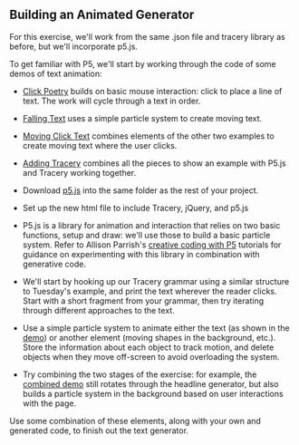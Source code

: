## Building an Animated Generator

For this exercise, we'll work from the same .json file and tracery library as before, but we'll incorporate p5.js.

To get familiar with P5, we'll start by working through the code of some demos of text animation:

- [Click Poetry](https://openprocessing.org/sketch/1325975) builds on basic mouse interaction: click to place a line of text. The work will cycle through a text in order.
- [Falling Text](https://openprocessing.org/sketch/1325914) uses a simple particle system to create moving text.
- [Moving Click Text](https://openprocessing.org/sketch/1325979) combines elements of the other two examples to create moving text where the user clicks. 
- [Adding Tracery](https://openprocessing.org/sketch/2543597) combines all the pieces to show an example with P5.js and Tracery working together.

- Download [p5.js](https://p5js.org/download/) into the same folder as the rest of your project.
- Set up the new html file to include Tracery, jQuery, and p5.js
- P5.js is a library for animation and interaction that relies on two basic functions, setup and draw: we'll use those to build a basic particle system. Refer to Allison Parrish's [creative coding with P5](https://creative-coding.decontextualize.com/first-steps/) tutorials for guidance on experimenting with this library in combination with generative code.
- We'll start by hooking up our Tracery grammar using a similar structure to Tuesday's example, and print the text wherever the reader clicks. Start with a short fragment from your grammar, then try iterating through different approaches to the text.
- Use a simple particle system to animate either the text (as shown in the [demo](text_gen/p5.html)) or another element (moving shapes in the background, etc.). Store the information about each object to track motion, and delete objects when they move off-screen to avoid overloading the system.
- Try combining the two stages of the exercise: for example, the [combined demo](text_gen/combined.html) still rotates through the headline generator, but also builds a particle system in the background based on user interactions with the page.

Use some combination of these elements, along with your own and generated code, to finish out the text generator.